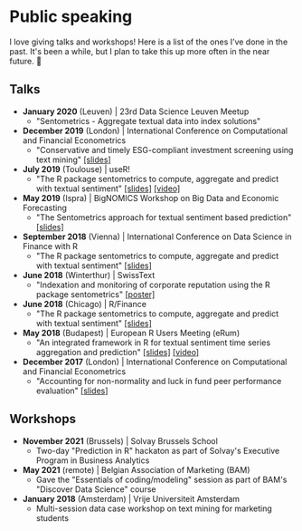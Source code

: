 # Public speaking

I love giving talks and workshops! Here is a list of the ones I’ve done in the past. It's been a while, but I plan to take this up more often in the near future. 🎤

## Talks

- **January 2020** (Leuven) | 23rd Data Science Leuven Meetup
  - "Sentometrics - Aggregate textual data into index solutions"
- **December 2019** (London) | International Conference on Computational and Financial Econometrics
  - "Conservative and timely ESG-compliant investment screening using text mining" [[slides]](slides/CFE_2019.pdf)
- **July 2019** (Toulouse) | useR!
  - "The R package sentometrics to compute, aggregate and predict with textual sentiment" [[slides]](slides/useR!_2019.pdf) [[video]](https://www.youtube.com/watch?v=nAlHzz4CP9E)
- **May 2019** (Ispra) | BigNOMICS Workshop on Big Data and Economic Forecasting
  - "The Sentometrics approach for textual sentiment based prediction" [[slides]](slides/BigNOMICS_2019.pdf)
- **September 2018** (Vienna) | International Conference on Data Science in Finance with R
  - "The R package sentometrics to compute, aggregate and predict with textual sentiment" [[slides]](slides/DSF-R_2018.pdf)
- **June 2018** (Winterthur) | SwissText
  - "Indexation and monitoring of corporate reputation using the R package sentometrics" [[poster]](slides/SwissText_2018.pdf)
- **June 2018** (Chicago) | R/Finance
  - "The R package sentometrics to compute, aggregate and predict with textual sentiment" [[slides]](slides/RFinance_2018.pdf)
- **May 2018** (Budapest) | European R Users Meeting (eRum)
  - "An integrated framework in R for textual sentiment time series aggregation and prediction" [[slides]](slides/eRum_2018.pdf) [[video]](https://www.youtube.com/watch?v=KC8LSBNvZrQ)
- **December 2017** (London) | International Conference on Computational and Financial Econometrics
  - "Accounting for non-normality and luck in fund peer performance evaluation" [[slides]](slides/CFE_2017.pdf)

## Workshops
- **November 2021** (Brussels) | Solvay Brussels School
  - Two-day "Prediction in R" hackaton as part of Solvay's Executive Program in Business Analytics
- **May 2021** (remote) | Belgian Association of Marketing (BAM)
  - Gave the "Essentials of coding/modeling" session as part of BAM's "Discover Data Science" course
- **January 2018** (Amsterdam) | Vrije Universiteit Amsterdam
  - Multi-session data case workshop on text mining for marketing students
